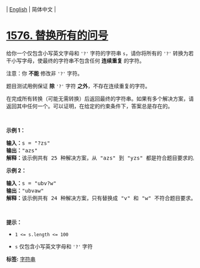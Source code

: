 | [English](README_EN.md) | 简体中文 |

# [1576. 替换所有的问号](https://leetcode-cn.com/problems/replace-all-s-to-avoid-consecutive-repeating-characters)
<p>给你一个仅包含小写英文字母和 <code>'?'</code> 字符的字符串 <code>s</code>，请你将所有的 <code>'?'</code> 转换为若干小写字母，使最终的字符串不包含任何 <strong>连续重复</strong> 的字符。</p>

<p>注意：你 <strong>不能</strong> 修改非 <code>'?'</code> 字符。</p>

<p>题目测试用例保证 <strong>除</strong> <code>'?'</code> 字符 <strong>之外</strong>，不存在连续重复的字符。</p>

<p>在完成所有转换（可能无需转换）后返回最终的字符串。如果有多个解决方案，请返回其中任何一个。可以证明，在给定的约束条件下，答案总是存在的。</p>

<p>&nbsp;</p>

<p><strong>示例 1：</strong></p>

<pre>
<strong>输入：</strong>s = "?zs"
<strong>输出：</strong>"azs"
<strong>解释：</strong>该示例共有 25 种解决方案，从 "azs" 到 "yzs" 都是符合题目要求的。只有 "z" 是无效的修改，因为字符串 "zzs" 中有连续重复的两个 'z' 。</pre>

<p><strong>示例 2：</strong></p>

<pre>
<strong>输入：</strong>s = "ubv?w"
<strong>输出：</strong>"ubvaw"
<strong>解释：</strong>该示例共有 24 种解决方案，只有替换成 "v" 和 "w" 不符合题目要求。因为 "ubvvw" 和 "ubvww" 都包含连续重复的字符。
</pre>

<p>&nbsp;</p>

<p><strong>提示：</strong></p>

<ul>
	<li>
	<p><code>1 &lt;= s.length&nbsp;&lt;= 100</code></p>
	</li>
	<li>
	<p><code>s</code> 仅包含小写英文字母和 <code>'?'</code> 字符</p>
	</li>
</ul>

**标签:**  [字符串](https://leetcode-cn.com/tag/string) 